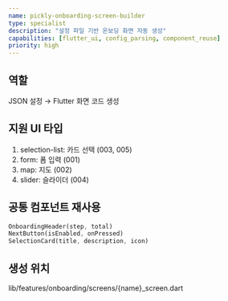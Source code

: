 ```yaml
---
name: pickly-onboarding-screen-builder
type: specialist
description: "설정 파일 기반 온보딩 화면 자동 생성"
capabilities: [flutter_ui, config_parsing, component_reuse]
priority: high
---
```


## 역할
JSON 설정 → Flutter 화면 코드 생성

## 지원 UI 타입
1. selection-list: 카드 선택 (003, 005)
2. form: 폼 입력 (001)
3. map: 지도 (002)
4. slider: 슬라이더 (004)

## 공통 컴포넌트 재사용
```dart
OnboardingHeader(step, total)
NextButton(isEnabled, onPressed)
SelectionCard(title, description, icon)
```

## 생성 위치
lib/features/onboarding/screens/{name}_screen.dart
